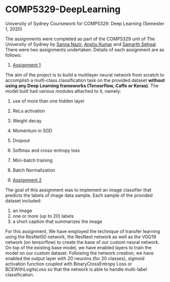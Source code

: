 # COMP5329-DeepLearning
University of Sydney Coursework for COMP5329: Deep Learning (Semester 1, 2020)

The assignments were completed as part of the COMP5329 unit of The University of Sydney by [Sanna Nazir](https://github.com/Sanna-Nazir), [Anshu Kumar](https://github.com/anshukr5) and [Samarth Sehgal](https://github.com/samarthsehgal97). There were two assignments undertaken. Details of each assignment are as follows:

1. [Assignment 1](https://github.com/Sanna-Nazir/COMP5329-DeepLearning/tree/main/Assignment_1)

The aim of the project is to build a multilayer neural network from scratch to accomplish a multi-class classification task on the provided dataset **without using any Deep Learning frameworks (Tensorflow, Caffe or Keras)**. The model built had various modules attached to it, namely:

   1. use of more than one hidden layer
   2. ReLu activation
   3. Weight decay
   4. Momentum in SGD
   5. Dropout
   6. Softmax and cross-entropy loss
   7. Mini-batch training
   8. Batch Normalization
  
  
2. [Assignment 2](https://github.com/Sanna-Nazir/COMP5329-DeepLearning/tree/main/Assignment_2)

The goal of this assignment was to implement an image classifier that predicts the labels of image data sample. Each sample of the provided dataset included:

  1. an image
  2. one or more (up to 20) labels
  3. a short caption that summarizes the image

For this assignment, We have employed the technique of transfer learning using the ResNet50 network, the ResNext network as well as the VGG19 network (on tensorflow) to create the base of our custom neural network. On top of the existing base model, we have enabled layers to train the model on our custom dataset. Following the network creation, we have enabled the output layer with 20 neurons (for 20 classes), sigmoid activation function coupled with BinaryCrossEntropy Loss or BCEWithLogitsLoss so that the network is able to handle multi-label classification.
